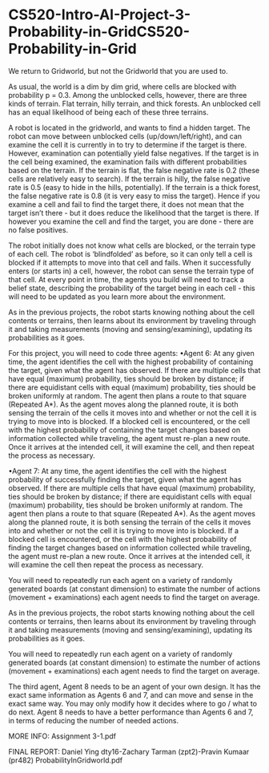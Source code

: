 # CS520-Intro-AI-Project-3-Probability-in-GridCS520-Probability-in-Grid


We return to Gridworld, but not the Gridworld that you are used to.

As usual, the world is a dim by dim grid, where cells are blocked with probability p = 0.3. Among the unblocked cells, however, there are three kinds of terrain. Flat terrain, hilly terrain, and thick forests. An unblocked cell has an equal likelihood of being each of these three terrains.

A robot is located in the gridworld, and wants to find a hidden target. The robot can move between unblocked cells (up/down/left/right), and can examine the cell it is currently in to try to determine if the target is there. However, examination can potentially yield false negatives. If the target is in the cell being examined, the examination fails with different probabilities based on the terrain. If the terrain is flat, the false negative rate is 0.2 (these cells are relatively easy to search). If the terrain is hilly, the false negative rate is 0.5 (easy to hide in the hills, potentially). If the terrain is a thick forest, the false negative rate is 0.8 (it is very easy to miss the target). Hence if you examine a cell and fail to find the target there, it does not mean that the target isn’t there - but it does reduce the likelihood that the target is there. If however you examine the cell and find the target, you are done - there are no false positives.

The robot initially does not know what cells are blocked, or the terrain type of each cell. The robot is ‘blindfolded’ as before, so it can only tell a cell is blocked if it attempts to move into that cell and fails. When it successfully enters (or starts in) a cell, however, the robot can sense the terrain type of that cell. At every point in time, the agents you build will need to track a belief state, describing the probability of the target being in each cell - this will need to be updated as you learn more about the environment.

As in the previous projects, the robot starts knowing nothing about the cell contents or terrains, then learns about
its environment by traveling through it and taking measurements (moving and sensing/examining), updating its
probabilities as it goes.

For this project, you will need to code three agents:
•Agent 6: At any given time, the agent identifies the cell with the highest probability of containing
the target, given what the agent has observed. If there are multiple cells that have equal (maximum)
probability, ties should be broken by distance; if there are equidistant cells with equal (maximum) probability,
ties should be broken uniformly at random. The agent then plans a route to that square (Repeated A*). As
the agent moves along the planned route, it is both sensing the terrain of the cells it moves into and whether
or not the cell it is trying to move into is blocked. If a blocked cell is encountered, or the cell with the highest
probability of containing the target changes based on information collected while traveling, the agent must
re-plan a new route. Once it arrives at the intended cell, it will examine the cell, and then repeat the process
as necessary.

•Agent 7: At any time, the agent identifies the cell with the highest probability of successfully finding
the target, given what the agent has observed. If there are multiple cells that have equal (maximum)
probability, ties should be broken by distance; if there are equidistant cells with equal (maximum) probability,
ties should be broken uniformly at random. The agent then plans a route to that square (Repeated A*). As
the agent moves along the planned route, it is both sensing the terrain of the cells it moves into and whether
or not the cell it is trying to move into is blocked. If a blocked cell is encountered, or the cell with the highest
probability of finding the target changes based on information collected while traveling, the agent must re-plan
a new route. Once it arrives at the intended cell, it will examine the cell then repeat the process as necessary.

You will need to repeatedly run each agent on a variety of randomly generated boards (at constant dimension) to
estimate the number of actions (movement + examinations) each agent needs to find the target on average.

As in the previous projects, the robot starts knowing nothing about the cell contents or terrains, then learns about its environment by traveling through it and taking measurements (moving and sensing/examining), updating its probabilities as it goes.

You will need to repeatedly run each agent on a variety of randomly generated boards (at constant dimension) to estimate the number of actions (movement + examinations) each agent needs to find the target on average.

The third agent, Agent 8 needs to be an agent of your own design. It has the exact same information as Agents 6 and 7, and can move and sense in the exact same way. You may only modify how it decides where to go / what to do next. Agent 8 needs to have a better performance than Agents 6 and 7, in terms of reducing the number of needed actions.

MORE INFO: Assignment 3-1.pdf

FINAL REPORT: Daniel Ying dty16-Zachary Tarman (zpt2)-Pravin Kumaar (pr482) ProbabilityInGridworld.pdf
